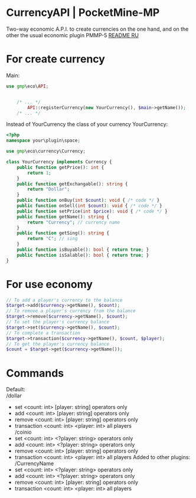 # CurrencyAPI | PocketMine-MP
Two-way economic A.P.I. to create currencies on the one hand, and on the other the usual economic plugin PMMP-5
[README RU](README_RU.md)

# For create currency
Main:
```php
use gmp\eco\API;


	/* ... */
		API::registerCurrency(new YourCurrency(), $main->getName());
	/* ... */
```
Instead of YourCurrency the class of your currency
YourCurrency:
```php
<?php
namespace your\plugin\space;

use gmp\eco\currency\Currency;

class YourCurrency implements Currency {
	public function getPrice(): int {
		return 1;
	}
	public function getExchangable(): string {
		return "Dollar";
	}
	public function onBuy(int $count): void { /* code */ }
	public function onSell(int $count): void { /* code */ }
	public function setPrice(int $price): void { /* code */ }
	public function getName(): string {
		return "Currency"; // currency name
	}
	public function getSing(): string {
		return "C"; // sing
	}
	public function isBuyable(): bool { return true; }
	public function isSalable(): bool { return true; }
}
```
# For use economy
```php
// To add a player's currency to the balance
$target->add($currency->getName(), $count);
// To remove a player's currency from the balance
$target->remove($currency->getName(), $count);
// To set the player's currency balance
$target->set($currency->getName(), $count);
// To complete a transaction
$target->transaction($currency->getName(), $count, $player);
// To get the player's currency balance
$count = $target->get($currency->getName());
```

# Commands
Default: <br>
/dollar
 - set <count: int> [player: string] operators only
 - add <count: int> [player: string] operators only
 - remove <count: int> [player: string] operators only
 - transaction <count: int> <player: int> all players <br>
/coinio
 - set <count: int> <?player: string> operators only
 - add <count: int> <?player: string> operators only
 - remove <count: int> [player: string] operators only
 - transaction <count: int> <player: int> all players
Added to other plugins:
/CurrencyName
 - set <count: int> <?player: string> operators only
 - add <count: int> <?player: string> operators only
 - remove <count: int> [player: string] operators only
 - transaction <count: int> <player: int> all players

